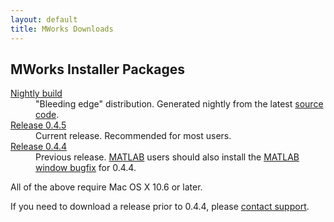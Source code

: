 ```yaml
---
layout: default
title: MWorks Downloads
---
```


## MWorks Installer Packages ##

<dl>
  <dt><a href="http://dicarlo-mwdev.mit.edu/mw/MWorks-NIGHTLY.dmg">Nightly build</a></dt>
  <dd>
    "Bleeding edge" distribution.  Generated nightly from the latest
    <a href="https://github.com/mworks/mw_suite">source code</a>.
  </dd>

  <dt><a href="https://s3.amazonaws.com/mworks-downloads/release/MWorks-0.4.5.dmg">Release 0.4.5</a></dt>
  <dd>
    Current release.  Recommended for most users.
  </dd>

  <dt><a href="https://s3.amazonaws.com/mworks-downloads/release/MWorks-0.4.4.dmg">Release 0.4.4</a></dt>
  <dd>
    Previous release.  <a href="http://www.mathworks.com/products/matlab/">MATLAB</a> users should also install the
    <a href="https://s3.amazonaws.com/mworks-downloads/release/MWorksMATLABWindow-0.4.4-bugfix2.zip">MATLAB window bugfix</a>
    for 0.4.4.
  </dd>
</dl>

All of the above require Mac OS X 10.6 or later.

If you need to download a release prior to 0.4.4, please [contact support](http://help.mworks-project.org/discussion/new).

